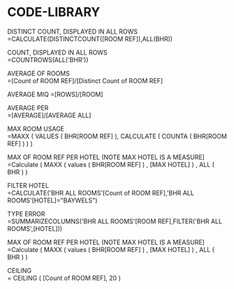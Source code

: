 # CODE-LIBRARY

DISTINCT COUNT, DISPLAYED IN ALL ROWS  
=CALCULATE(DISTINCTCOUNT([ROOM REF]),ALL(BHR))

COUNT, DISPLAYED IN ALL ROWS  
=COUNTROWS(ALL('BHR'))

AVERAGE OF ROOMS  
=[Count of ROOM REF]/[Distinct Count of ROOM REF]

AVERAGE MIQ
=[ROWS]/[ROOM]

AVERAGE PER  
=[AVERAGE]/[AVERAGE ALL]

MAX ROOM USAGE  
=MAXX ( VALUES ( BHR[ROOM REF] ), CALCULATE ( COUNTA ( BHR[ROOM REF] ) ) )

MAX OF ROOM REF PER HOTEL (NOTE MAX HOTEL IS A MEASURE]  
=Calculate ( MAXX ( values  ( BHR[ROOM REF] ) , [MAX HOTEL] ) , ALL ( BHR ) )

FILTER HOTEL  
=CALCULATE('BHR ALL ROOMS'[Count of ROOM REF],'BHR ALL ROOMS'[HOTEL]="BAYWELS")

TYPE ERROR  
=SUMMARIZECOLUMNS('BHR ALL ROOMS'[ROOM REF],FILTER('BHR ALL ROOMS',[HOTEL]))

MAX OF ROOM REF PER HOTEL (NOTE MAX HOTEL IS A MEASURE]  
=Calculate ( MAXX ( values  ( BHR[ROOM REF] ) , [MAX HOTEL] ) , ALL ( BHR ) )

CEILING  
= CEILING ( [Count of ROOM REF], 20 )
